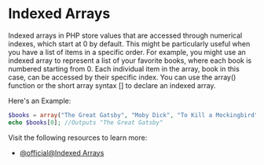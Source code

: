 # Indexed Arrays

Indexed arrays in PHP store values that are accessed through numerical indexes, which start at 0 by default. This might be particularly useful when you have a list of items in a specific order. For example, you might use an indexed array to represent a list of your favorite books, where each book is numbered starting from 0. Each individual item in the array, book in this case, can be accessed by their specific index. You can use the array() function or the short array syntax [] to declare an indexed array.

Here's an Example:

```php
$books = array("The Great Gatsby", "Moby Dick", "To Kill a Mockingbird");
echo $books[0]; //Outputs "The Great Gatsby"
```

Visit the following resources to learn more:

- [@official@Indexed Arrays](https://www.php.net/manual/en/language.types.array.php)